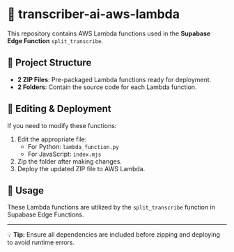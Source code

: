 # 📝 transcriber-ai-aws-lambda

This repository contains AWS Lambda functions used in the **Supabase Edge Function** `split_transcribe`.

## 📂 Project Structure

- **2 ZIP Files**: Pre-packaged Lambda functions ready for deployment.
- **2 Folders**: Contain the source code for each Lambda function.

## 🔧 Editing & Deployment

If you need to modify these functions:

1. Edit the appropriate file:
   - For Python: `lambda_function.py`
   - For JavaScript: `index.mjs`
2. Zip the folder after making changes.
3. Deploy the updated ZIP file to AWS Lambda.

## 🚀 Usage

These Lambda functions are utilized by the `split_transcribe` function in Supabase Edge Functions.

---

💡 **Tip:** Ensure all dependencies are included before zipping and deploying to avoid runtime errors.
